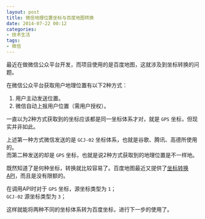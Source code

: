```yaml
---
layout: post
title: 微信地理位置坐标与百度地图转换
date: 2014-07-22 00:12
categories:
- 技术生活
tags:
- 微信
---
```


最近在做微信公众平台开发，而项目使用的是百度地图，这就涉及到坐标转换的问题。

在微信公众平台获取用户地理位置有以下2种方式：

1. 用户主动发送位置。
2. 微信自动上报用户位置（需用户授权）。

一直以为2种方式获取到的坐标应该都是同一坐标体系才对，就是 `GPS` 坐标，但现实并非如此。

上述第一种方式微信发送的是 `GCJ-02` 坐标体系，也就是谷歌、腾讯、高德所使用的。  
而第二种发送的却是 `GPS` 坐标，也就是说2种方式获取到的地理位置是不一样地。

既然知道了是何种坐标，转换就比较容易了。百度地图最近又提供了[坐标转换API](http://developer.baidu.com/map/changeposition.htm)，而且是没有限额的。

在调用API时对于 `GPS` 坐标，源坐标类型为 `1`；  
`GCJ-02` 源坐标类型为 `3`；

这样就能将两种不同的坐标体系转为百度坐标，进行下一步的使用了。